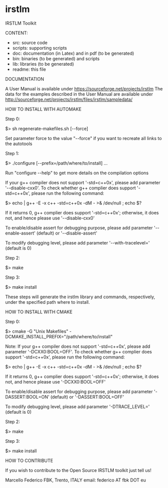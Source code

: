 # irstlm
IRSTLM Toolkit 

CONTENT:

- src: source code
- scripts: supporting scripts
- doc: documentation (in Latex) and in pdf (to be generated)
- bin: binaries (to be generated) and scripts
- lib: libraries (to be generated)
- readme: this file

DOCUMENTATION

A User Manual is available under https://sourceforge.net/projects/irstlm
The data for the examples described in the User Manual are available under http://sourceforge.net/projects/irstlm/files/irstlm/sampledata/

HOW TO INSTALL WITH AUTOMAKE

Step 0: 

$> sh regenerate-makefiles.sh [--force]

Set parameter force to the value "--force" if you want to recreate all links to the autotools


Step 1: 

$> ./configure [--prefix=/path/where/to/install] ...

Run "configure --help" to get more details on the compilation options

If your g++ compiler does not support '-std=c++0x', please add parameter '--disable-cxx0'. To check whether g++ complier does support '-std=c++0x', please run the following command:

$> echo | g++ -E -x c++ -std=c++0x -dM - >& /dev/null ; echo $?

If it returns 0, g++ complier does support '-std=c++0x'; otherwise, it does not, and hence please use '--disable-cxx0'

To enable/disable assert for debugging purpose, please add parameter '--enable-assert' (default) or '--disable-assert'

To modify debugging level, please add parameter '--with-tracelevel=<val>' (default is 0)

Step 2: 

$> make

Step 3: 

$> make install

These steps will generate the irstlm library and commands, respectively,
under the specified path where to install.

HOW TO INSTALL WITH CMAKE

Step 0: 

$> cmake -G "Unix Makefiles" -DCMAKE_INSTALL_PREFIX="/path/where/to/install"

Note: If your g++ compiler does not support '-std=c++0x', please add parameter '-DCXX0:BOOL=OFF'. To check whether g++ complier does support '-std=c++0x', please run the following command:

$> echo | g++ -E -x c++ -std=c++0x -dM - >& /dev/null ; echo $?

If it returns 0, g++ complier does support '-std=c++0x'; otherwise, it does not, and hence please use '-DCXX0:BOOL=OFF'

To enable/disable assert for debugging purpose, please add parameter '-DASSERT:BOOL=ON' (default) or '-DASSERT:BOOL=OFF'

To modify debugging level, please add parameter '-DTRACE_LEVEL=<val>' (default is 0)

Step 2: 

$> make

Step 3: 

$> make install

HOW TO CONTRIBUTE

If you wish to contribute to the Open Source IRSTLM toolkit just tell us! 

Marcello Federico
FBK, Trento, ITALY
email: federico AT fbk DOT eu

